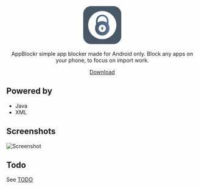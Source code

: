 <p align="center">
  <img src="https://raw.githubusercontent.com/diyarfaraj/AppBlockr/main/app/src/main/res/mipmap-hdpi/ic_launcher_foreground.png" height=100/>
</p>

<p align="center">
AppBlockr simple app blocker made for Android only. Block any apps on your phone, to focus on import work.
</p>

<p align="center">
  <a href="https://play.google.com/store/apps/details?id=com.robocora.appsift">Download</a>
<p>

## Powered by

-  Java
-  XML

## Screenshots

![Screenshot](https://raw.githubusercontent.com/farshed/SoundSpice-mobile/master/docs/screenshots.png)

## Todo

See [TODO](https://github.com/farshed/SoundSpice-mobile/issues/4)
